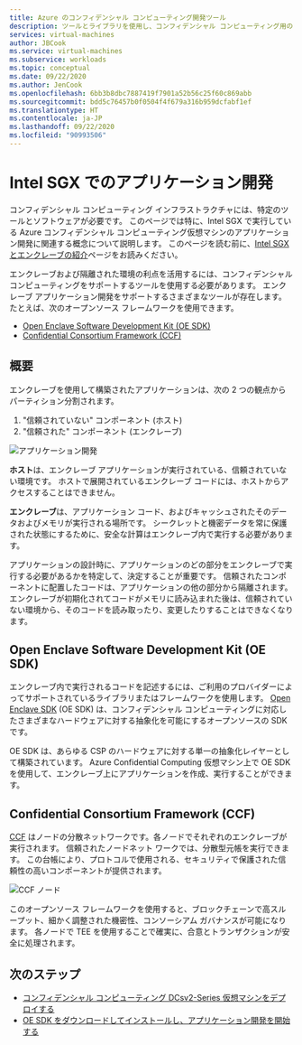 ```yaml
---
title: Azure のコンフィデンシャル コンピューティング開発ツール
description: ツールとライブラリを使用し、コンフィデンシャル コンピューティング用のアプリケーションを開発する
services: virtual-machines
author: JBCook
ms.service: virtual-machines
ms.subservice: workloads
ms.topic: conceptual
ms.date: 09/22/2020
ms.author: JenCook
ms.openlocfilehash: 6bb3b8dbc7887419f7901a52b56c25f60c869abb
ms.sourcegitcommit: bdd5c76457b0f0504f4f679a316b959dcfabf1ef
ms.translationtype: HT
ms.contentlocale: ja-JP
ms.lasthandoff: 09/22/2020
ms.locfileid: "90993506"
---
```

# <a name="application-development-on-intel-sgx"></a>Intel SGX でのアプリケーション開発 


コンフィデンシャル コンピューティング インフラストラクチャには、特定のツールとソフトウェアが必要です。 このページでは特に、Intel SGX で実行している Azure コンフィデンシャル コンピューティング仮想マシンのアプリケーション開発に関連する概念について説明します。 このページを読む前に、[Intel SGX とエンクレーブの紹介](confidential-computing-enclaves.md)ページをお読みください。 

エンクレーブおよび隔離された環境の利点を活用するには、コンフィデンシャル コンピューティングをサポートするツールを使用する必要があります。 エンクレーブ アプリケーション開発をサポートするさまざまなツールが存在します。 たとえば、次のオープンソース フレームワークを使用できます。 

- [Open Enclave Software Development Kit (OE SDK)](#oe-sdk)
- [Confidential Consortium Framework (CCF)](#ccf)

## <a name="overview"></a>概要

エンクレーブを使用して構築されたアプリケーションは、次の 2 つの観点からパーティション分割されます。

1. "信頼されていない" コンポーネント (ホスト)
1. "信頼された" コンポーネント (エンクレーブ)


![アプリケーション開発](media/application-development/oe-sdk.png)


**ホスト**は、エンクレーブ アプリケーションが実行されている、信頼されていない環境です。 ホストで展開されているエンクレーブ コードには、ホストからアクセスすることはできません。 

**エンクレーブ**は、アプリケーション コード、およびキャッシュされたそのデータおよびメモリが実行される場所です。 シークレットと機密データを常に保護された状態にするために、安全な計算はエンクレーブ内で実行する必要があります。 


アプリケーションの設計時に、アプリケーションのどの部分をエンクレーブで実行する必要があるかを特定して、決定することが重要です。 信頼されたコンポーネントに配置したコードは、アプリケーションの他の部分から隔離されます。 エンクレーブが初期化されてコードがメモリに読み込まれた後は、信頼されていない環境から、そのコードを読み取ったり、変更したりすることはできなくなります。 

## <a name="open-enclave-software-development-kit-oe-sdk"></a>Open Enclave Software Development Kit (OE SDK) <a id="oe-sdk"></a>

エンクレーブ内で実行されるコードを記述するには、ご利用のプロバイダーによってサポートされているライブラリまたはフレームワークを使用します。 [Open Enclave SDK](https://github.com/openenclave/openenclave) (OE SDK) は、コンフィデンシャル コンピューティングに対応したさまざまなハードウェアに対する抽象化を可能にするオープンソースの SDK です。 

OE SDK は、あらゆる CSP のハードウェアに対する単一の抽象化レイヤーとして構築されています。 Azure Confidential Computing 仮想マシン上で OE SDK を使用して、エンクレーブ上にアプリケーションを作成、実行することができます。

## <a name="confidential-consortium-framework-ccf"></a>Confidential Consortium Framework (CCF) <a id="ccf"></a>

[CCF](https://github.com/Microsoft/CCF) はノードの分散ネットワークです。各ノードでそれぞれのエンクレーブが実行されます。 信頼されたノードネット ワークでは、分散型元帳を実行できます。 この台帳により、プロトコルで使用される、セキュリティで保護された信頼性の高いコンポーネントが提供されます。 

![CCF ノード](media/application-development/ccf.png)

このオープンソース フレームワークを使用すると、ブロックチェーンで高スループット、細かく調整された機密性、コンソーシアム ガバナンスが可能になります。 各ノードで TEE を使用することで確実に、合意とトランザクションが安全に処理されます。


## <a name="next-steps"></a>次のステップ 
- [コンフィデンシャル コンピューティング DCsv2-Series 仮想マシンをデプロイする](quick-create-portal.md)
- [OE SDK をダウンロードしてインストールし、アプリケーション開発を開始する](https://github.com/openenclave/openenclave)